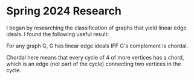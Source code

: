 # Spring 2024 Research

I began by researching the classification of graphs that yield linear edge ideals. I found the following useful result:

For any graph G, G has linear edge ideals IFF G's complement is chordal.

Chordal here means that every cycle of 4 of more vertices has a chord, which is an edge (not part of the cycle) connecting two vertices in the cycle.